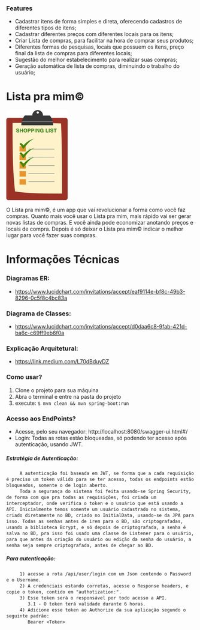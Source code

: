 ### Features

- Cadastrar itens de forma simples e direta, oferecendo cadastros de diferentes tipos de itens;
- Cadastrar diferentes preços com diferentes locais para os itens;
- Criar Lista de compras, para facilitar na hora de comprar seus produtos;
- Diferentes formas de pesquisas, locais que possuem os itens, preço final da lista de compras para diferentes locais;
- Sugestão do melhor estabelecimento para realizar suas compras;
- Geração automática de lista de compras, diminuindo o trabalho do usuário;


# Lista pra mim©

![](https://github.com/niltonmng/ListaPraMim/blob/master/lista180.jpg)


O Lista pra mim©, é um app que vai revolucionar a forma como você faz compras. Quanto mais você usar o Lista pra mim, mais rápido vai ser gerar novas listas de compras. E você ainda pode economizar anotando preços e locais de compra. Depois é só deixar o  Lista pra mim© indicar o melhor lugar para você fazer suas compras.


# Informações Técnicas

### Diagramas ER: 
   - https://www.lucidchart.com/invitations/accept/eaf9114e-bf8c-49b3-8296-0c5f8c4bc83a
### Diagrama de Classes:
   - https://www.lucidchart.com/invitations/accept/d0daa6c8-9fab-421d-ba6c-c69ff9eb6f0a
### Explicação Arquitetural:
   - https://link.medium.com/L70dBduyDZ
### Como usar?
   1) Clone o projeto para sua máquina
   2) Abra o terminal e entre na pasta do projeto
   3) execute: `$ mvn clean && mvn spring-boot:run`
   
### Acesso aos EndPoints?
   - Acesse, pelo seu navegador: 
      http://localhost:8080/swagger-ui.html#/
   - Login: Todas as rotas estão bloqueadas, só podendo ter acesso após autenticação, usando JWT.
   ##### Estratégia de Autenticação:
         A autenticação foi baseada em JWT, se forma que a cada requisição é preciso um token válido para se ter acesso, todas os endpoints estão bloqueados, somente o de login aberto.
         Toda a segurança do sistema foi feita usando-se Spring Security, de forma com que pra todas as requisições, foi criada um interceptador, onde verifica o token e o usuário que está usando a API. Inicialmente temos somente um usuário cadastrado no sistema, criado diretamente no BD, criado no InitialData, usando-se da JPA para isso. Todas as senhas antes de irem para o BD, são criptografadas, usando a biblioteca Bcrypt, e só depois de criptografada, a senha é salva no BD, pra isso foi usado uma classe de Listener para o usuário, para que antes da criação do usuário ou edição da senha do usuário, a senha seja sempre criptografada, antes de chegar ao BD.
   ##### Para autenticação:
         1) acesse a rota /api/user/login com um Json contendo o Password e o Username.
         2) A credenciais estando corretas, acesse o Response headers, e copie o token, contido em "authotization:".
         3) Esse token será o responsável por todo acesso a API.
            3.1 - O token terá validade durante 6 horas.
         4) Adicione esse token ao Authorize da sua aplicação segundo o seguinte padrão:
            Bearer <Token>
